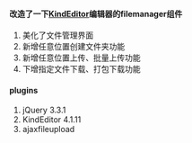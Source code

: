 #### 改造了一下[KindEditor](http://kindeditor.net/demo.php)编辑器的filemanager组件
1. 美化了文件管理界面
2. 新增任意位置创建文件夹功能
3. 新增任意位置上传、批量上传功能
4. 下增指定文件下载、打包下载功能

#### plugins
1. jQuery 3.3.1
2. KindEditor 4.1.11
3. ajaxfileupload
